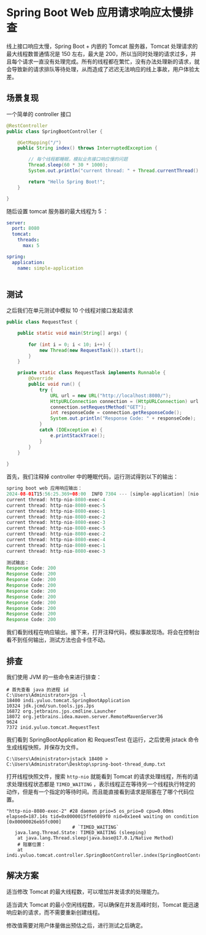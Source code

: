 # Spring Boot Web 应用请求响应太慢排查

线上接口响应太慢，Spring Boot + 内嵌的 Tomcat 服务器，Tomcat 处理请求的最大线程数普通情况是 150 左右，最大是 200，所以当同时处理的请求过多，并且每个请求一直没有处理完成。所有的线程都在繁忙，没有办法处理新的请求，就会导致新的请求排队等待处理，从而造成了迟迟无法响应的线上事故，用户体验太差。

## 场景复现

一个简单的 controller 接口

```java
@RestController
public class SpringBootController {

	@GetMapping("/")
	public String index() throws InterruptedException {

		// 每个线程都睡眠，模拟业务接口响应慢的问题
		Thread.sleep(60 * 30 * 1000);
		System.out.println("current thread: " + Thread.currentThread().getName());

		return "Hello Spring Boot!";
	}

}
```

随后设置 tomcat 服务器的最大线程为 5 ：

```yml
server:
  port: 8080
  tomcat:
    threads:
      max: 5

spring:
  application:
    name: simple-application
    
```

## 测试

之后我们在单元测试中模拟 10 个线程对接口发起请求

```java
public class RequestTest {

	public static void main(String[] args) {
		
		for (int i = 0; i < 10; i++) {
			new Thread(new RequestTask()).start();
		}
	}

	private static class RequestTask implements Runnable {
		@Override
		public void run() {
			try {
				URL url = new URL("http://localhost:8080/");
				HttpURLConnection connection = (HttpURLConnection) url.openConnection();
				connection.setRequestMethod("GET");
				int responseCode = connection.getResponseCode();
				System.out.println("Response Code: " + responseCode);
			}
			catch (IOException e) {
				e.printStackTrace();
			}
		}
	}
	
}
```

首先，我们注释掉 controller 中的睡眠代码，运行测试得到以下的输出：

```java
spring boot web 应用响应输出：
2024-08-01T15:56:25.369+08:00  INFO 7304 --- [simple-application] [nio-8080-exec-2] o.s.web.servlet.DispatcherServlet        : Completed initialization in 0 ms
current thread: http-nio-8080-exec-4
current thread: http-nio-8080-exec-5
current thread: http-nio-8080-exec-1
current thread: http-nio-8080-exec-2
current thread: http-nio-8080-exec-3
current thread: http-nio-8080-exec-5
current thread: http-nio-8080-exec-2
current thread: http-nio-8080-exec-4
current thread: http-nio-8080-exec-1
current thread: http-nio-8080-exec-3
    
测试输出：
Response Code: 200
Response Code: 200
Response Code: 200
Response Code: 200
Response Code: 200
Response Code: 200
Response Code: 200
Response Code: 200
Response Code: 200
Response Code: 200
```

我们看到线程在响应输出。接下来，打开注释代码，模拟事故现场。将会在控制台看不到任何输出，测试方法也会卡住不动。

## 排查

我们使用 JVM 的一些命令来进行排查：

```shell
# 首先查看 java 的进程 id
C:\Users\Administrator>jps -l
18400 indi.yuluo.tomcat.SpringBootApplication
10324 jdk.jcmd/sun.tools.jps.Jps
16872 org.jetbrains.jps.cmdline.Launcher
18072 org.jetbrains.idea.maven.server.RemoteMavenServer36
9624
7372 inid.yuluo.tomcat.RequestTest
```

我们看到 SpringBootApplication 和 RequestTest 在运行，之后使用 jstack 命令生成线程快照，并保存为文件。

```shell
C:\Users\Administrator>jstack 18400 > C:\Users\Administrator\Desktop\spring-boot-thread_dump.txt
```

打开线程快照文件，搜索 `http-nio` 就能看到 Tomcat 的请求处理线程，所有的请求处理线程状态都是 `TIMED_WAITING` ，表示线程正在等待另一个线程执行特定的动作，但是有一个指定的等待时间。而且能直接看到请求是阻塞在了哪个代码位置。

```shell
"http-nio-8080-exec-2" #28 daemon prio=5 os_prio=0 cpu=0.00ms elapsed=187.14s tid=0x0000015ffe6089f0 nid=0x1ee4 waiting on condition  [0x00000026eb5fc000]
						# `TIMED_WAITING`
   java.lang.Thread.State: TIMED_WAITING (sleeping)
	at java.lang.Thread.sleep(java.base@17.0.1/Native Method)
	# 阻塞位置：
	at indi.yuluo.tomcat.controller.SpringBootController.index(SpringBootController.java:18)
```

## 解决方案

适当修改 Tomcat 的最大线程数，可以增加并发请求的处理能力。

适当调大 Tomcat 的最小空闲线程数，可以确保在并发高峰时刻，Tomcat 能迅速响应新的请求，而不需要重新创建线程。

修改值需要对用户体量做出预估之后，进行测试之后确定。